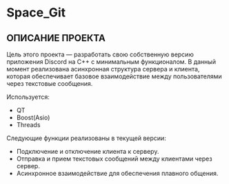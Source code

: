 # Space_Git

## ОПИСАНИЕ ПРОЕКТА

Цель этого проекта — разработать свою собственную версию приложения Discord  на C++ с минимальным функционалом. В данный момент реализована асинхронная структура сервера и клиента, которая обеспечивает базовое взаимодействие между пользователями через текстовые сообщения. 

Используется:

- QT
- Boost(Asio)
- Threads

Следующие функции реализованы в текущей версии:

- Подключение и отключение клиента к серверу.
- Отправка и прием текстовых сообщений между клиентами через сервер.
- Асинхронное взаимодействие для обеспечения плавного общения.
